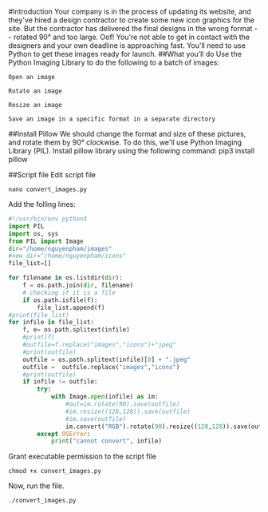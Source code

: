 #Introduction
Your company is in the process of updating its website, and they've hired a design contractor to create some new icon graphics for the site. But the contractor has delivered the final designs in the wrong format -- rotated 90° and too large. Oof! You're not able to get in contact with the designers and your own deadline is approaching fast. You'll need to use Python to get these images ready for launch.
##What you’ll do
Use the Python Imaging Library to do the following to a batch of images:

	Open an image

	Rotate an image

	Resize an image

	Save an image in a specific format in a separate directory 
##Install Pillow
We should change the format and size of these pictures, and rotate them by 90° clockwise. To do this, we'll use Python Imaging Library (PIL). Install pillow library using the following command:
	pip3 install pillow

##Script file
Edit script file
```
nano convert_images.py
```
Add the folling lines:

```python
#!/usr/bin/env python3
import PIL
import os, sys
from PIL import Image
dir="/home/nguyenpham/images"
#new_dir="/home/nguyenpham/icons"
file_list=[]

for filename in os.listdir(dir):
    f = os.path.join(dir, filename)
    # checking if it is a file
    if os.path.isfile(f):
        file_list.append(f)
#print(file_list)
for infile in file_list:
    f, e= os.path.splitext(infile)
    #print(f)
    #outfile=f.replace("images","icons")+"jpeg"
    #print(outfile)
    outfile = os.path.splitext(infile)[0] + ".jpeg"
    outfile =  outfile.replace("images","icons")
    #print(outfile)
    if infile != outfile:
        try:
            with Image.open(infile) as im:
                #out=im.rotate(90).save(outfile)
                #im.resize((128,128)).save(outfile)
                #im.save(outfile)
                im.convert("RGB").rotate(90).resize((128,128)).save(outfile,"JPEG")
        except OSError:
            print("cannot convert", infile)
```
Grant executable permission to the script file
```
chmod +x convert_images.py
```
Now, run the file.
```
./convert_images.py
```